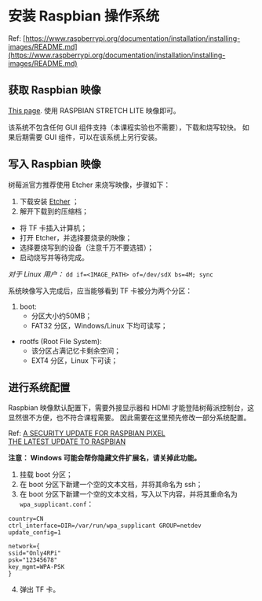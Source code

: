 # 安装 Raspbian 操作系统

Ref: 
[https://www.raspberrypi.org/documentation/installation/installing-images/README.md](https://www.raspberrypi.org/documentation/installation/installing-images/README.md)

## 获取 Raspbian 映像
[This page](https://www.raspberrypi.org/downloads/raspbian/).
使用 RASPBIAN STRETCH LITE 映像即可。

该系统不包含任何 GUI 组件支持（本课程实验也不需要），下载和烧写较快。
如果后期需要 GUI 组件，可以在该系统上另行安装。

## 写入 Raspbian 映像
树莓派官方推荐使用 Etcher 来烧写映像，步骤如下：

1. 下载安装 [Etcher](https://etcher.io/) ；
2. 解开下载到的压缩档；
- 将 TF 卡插入计算机；
- 打开 Etcher，并选择要烧录的映像； 
- 选择要烧写到的设备（注意千万不要选错）；
- 启动烧写并等待完成。

*对于 Linux 用户：*
`dd if=<IMAGE_PATH> of=/dev/sdX bs=4M; sync`

系统映像写入完成后，应当能够看到 TF 卡被分为两个分区：
1. boot:
	- 分区大小约50MB；
	- FAT32 分区，Windows/Linux 下均可读写；
- rootfs (Root File System):
	- 该分区占满记忆卡剩余空间；
	- EXT4 分区，Linux 下可读；

## 进行系统配置
Raspbian 映像默认配置下，需要外接显示器和 HDMI 才能登陆树莓派控制台，这显然很不方便，也不符合课程需要。
因此需要在这里预先修改一部分系统配置。

Ref: 
[A SECURITY UPDATE FOR RASPBIAN PIXEL](https://www.raspberrypi.org/blog/a-security-update-for-raspbian-pixel/)  
[THE LATEST UPDATE TO RASPBIAN](https://www.raspberrypi.org/blog/another-update-raspbian/)

**注意： Windows 可能会帮你隐藏文件扩展名，请关掉此功能。**

1. 挂载 boot 分区；
2. 在 boot 分区下新建一个空的文本文档，并将其命名为 ssh；
3. 在 boot 分区下新建一个空的文本文档，写入以下内容，并将其重命名为`wpa_supplicant.conf`：
```
country=CN
ctrl_interface=DIR=/var/run/wpa_supplicant GROUP=netdev
update_config=1
 
network={
ssid="Only4RPi"
psk="12345678"
key_mgmt=WPA-PSK
}
```
4. 弹出 TF 卡。
